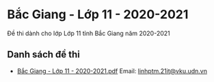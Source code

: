# Bắc Giang - Lớp 11 - 2020-2021

Đề thi dành cho lớp Lớp 11 tỉnh Bắc Giang năm 2020-2021

## Danh sách đề thi

- [Bắc Giang - Lớp 11 - 2020-2021.pdf](Bắc%20Giang%20-%20Lớp%2011%20-%202020-2021.pdf)
Email: linhptm.21it@vku.udn.vn

